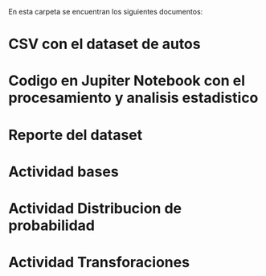En esta carpeta se encuentran los siguientes documentos:

# CSV con el dataset de autos

# Codigo en Jupiter Notebook con el procesamiento y analisis estadistico

# Reporte del dataset

# Actividad bases
# Actividad Distribucion de probabilidad
# Actividad Transforaciones
